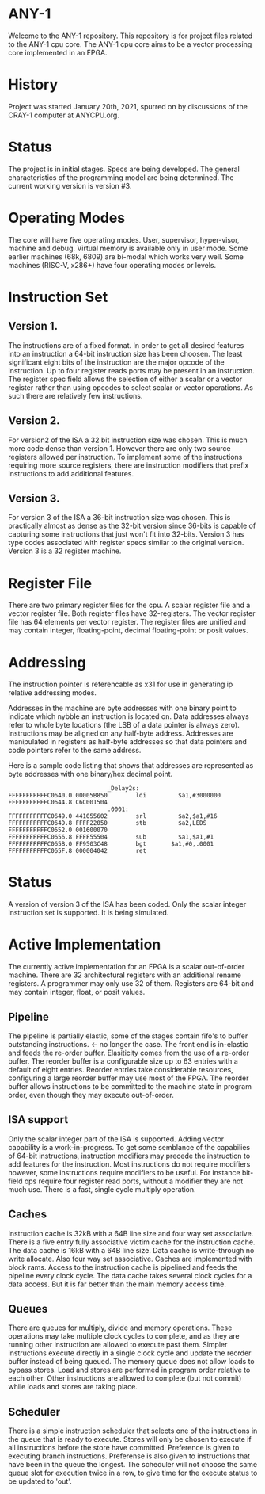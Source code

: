 # ANY-1

Welcome to the ANY-1 repository.
This repository is for project files related to the ANY-1 cpu core.
The ANY-1 cpu core aims to be a vector processing core implemented in an FPGA.

# History
Project was started January 20th, 2021, spurred on by discussions of the CRAY-1
computer at ANYCPU.org.

# Status
The project is in initial stages. Specs are being developed. The general
characteristics of the programming model are being determined.
The current working version is version #3.

# Operating Modes
The core will have five operating modes. User, supervisor, hyper-visor, machine
and debug. Virtual memory is available only in user mode.
Some earlier machines (68k, 6809) are bi-modal which works very well. Some
machines (RISC-V, x286+) have four operating modes or levels.


# Instruction Set

## Version 1.
The instructions are of a fixed format. In order to get all desired features
into an instruction a 64-bit instruction size has been choosen. The least
significant eight bits of the instruction are the major opcode of the
instruction. Up to four register reads ports may be present in an instruction.
The register spec field allows the selection of either a scalar or a vector
register rather than using opcodes to select scalar or vector operations. As
such there are relatively few instructions.

## Version 2.
For version2 of the ISA a 32 bit instruction size was chosen. This is much
more code dense than version 1. However there are only two source registers
allowed per instruction. To implement some of the instructions requiring more
source registers, there are instruction modifiers that prefix instructions to
add additional features.

## Version 3.
For version 3 of the ISA a 36-bit instruction size was chosen. This is
practically almost as dense as the 32-bit version since 36-bits is capable
of capturing some instructions that just won't fit into 32-bits. Version 3
has type codes associated with register specs similar to the original 
version. Version 3 is a 32 register machine.

# Register File
There are two primary register files for the cpu. A scalar register file and a
vector register file. Both register files have 32-registers.
The vector register file has 64 elements per vector register. The register files
are unified and may contain integer, floating-point, decimal floating-point or
posit values.

# Addressing
The instruction pointer is referencable as x31 for use in generating ip relative
addressing modes.

Addresses in the machine are byte addresses with one binary point to indicate
which nybble an instruction is located on. Data addresses always refer to
whole byte locations (the LSB of a data pointer is always zero). Instructions
may be aligned on any half-byte address. Addresses are manipulated in registers
as half-byte addresses so that data pointers and code pointers refer to the 
same address.

Here is a sample code listing that shows that addresses are represented as byte
addresses with one binary/hex decimal point.
```
                        	_Delay2s:
FFFFFFFFFFFC0640.0 00005B850 		ldi			$a1,#3000000
FFFFFFFFFFFC0644.8 C6C001504 
                        	.0001:
FFFFFFFFFFFC0649.0 441055602 		srl			$a2,$a1,#16
FFFFFFFFFFFC064D.8 FFFF22050 		stb			$a2,LEDS
FFFFFFFFFFFC0652.0 001600070 
FFFFFFFFFFFC0656.8 FFFF55504 		sub 		$a1,$a1,#1
FFFFFFFFFFFC065B.0 FF9503C48 		bgt		  $a1,#0,.0001
FFFFFFFFFFFC065F.8 000004042 		ret
```


# Status
A version of version 3 of the ISA has been coded. Only the scalar integer
instruction set is supported. It is being simulated.

# Active Implementation
The currently active implementation for an FPGA is a scalar out-of-order
machine. There are 32 architectural registers with an additional
rename registers. A programmer may only use
32 of them. Registers are 64-bit and may contain integer, float, or
posit values.
## Pipeline
The pipeline is partially elastic, some of the stages contain fifo's to buffer
outstanding instructions. <- no longer the case. The front end is in-elastic
and feeds the re-order buffer. Elasiticity comes from the use of a re-order
buffer. 
The reorder buffer is a configurable size
up to 63 entries with a default of eight entries. Reorder entries take
considerable resources, configuring a large reorder buffer may use most of
the FPGA. The reorder buffer allows instructions to be committed to the machine
state in program order, even though they may execute out-of-order.
## ISA support
Only the scalar integer part of the ISA is supported. Adding vector capability
is a work-in-progress. To get some semblance of the capabilies of 64-bit
instructions, instruction modifiers may precede the instruction to add
features for the instruction. Most instructions do not require modifiers
however, some instructions require modifiers to be useful. For instance
bit-field ops require four register read ports, without a modifier they
are not much use.
There is a fast, single cycle multiply operation.
## Caches
Instruction cache is 32kB with a 64B line size and four way set
associative. There is a five entry fully associative victim cache for the
instruction cache.
The data cache is 16kB with a 64B line size. Data cache is write-through
no write allocate. Also four way set associative.
Caches are implemented with block rams. Access to the instruction cache is
pipelined and feeds the pipeline every clock cycle. The data cache takes
several clock cycles for a data access. But it is far better than the 
main memory access time.
## Queues
There are queues for multiply, divide and memory operations. These operations
may take multiple clock cycles to complete, and as they are running other
instruction are allowed to execute past them. Simpler instructions execute
directly in a single clock cycle and update the reorder buffer instead of 
being queued.
The memory queue does not allow loads to bypass stores. Load and stores are
performed in program order relative to each other. Other instructions are
allowed to complete (but not commit) while loads and stores are taking place.

## Scheduler
There is a simple instruction scheduler that selects one of the instructions
in the queue that is ready to execute. Stores will only be chosen to execute
if all instructions before the store have committed.
Preference is given to executing branch instructions. Preferense is also
given to instructions that have been in the queue the longest.
The scheduler will not choose the same queue slot for execution twice in a
row, to give time for the execute status to be updated to 'out'.

